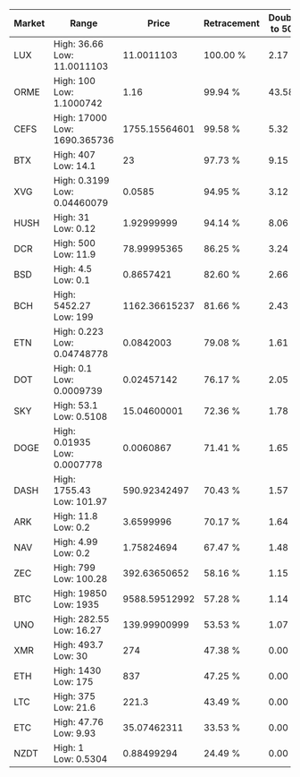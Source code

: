 | Market | Range | Price| Retracement | Doubles to 50% |
| --- | --- | --- | --- | --- |
| LUX | High: 36.66<br />Low: 11.0011103 | 11.0011103 | 100.00 % | 2.17 |
| ORME | High: 100<br />Low: 1.1000742 | 1.16 | 99.94 % | 43.58 |
| CEFS | High: 17000<br />Low: 1690.365736 | 1755.15564601 | 99.58 % | 5.32 |
| BTX | High: 407<br />Low: 14.1 | 23 | 97.73 % | 9.15 |
| XVG | High: 0.3199<br />Low: 0.04460079 | 0.0585 | 94.95 % | 3.12 |
| HUSH | High: 31<br />Low: 0.12 | 1.92999999 | 94.14 % | 8.06 |
| DCR | High: 500<br />Low: 11.9 | 78.99995365 | 86.25 % | 3.24 |
| BSD | High: 4.5<br />Low: 0.1 | 0.8657421 | 82.60 % | 2.66 |
| BCH | High: 5452.27<br />Low: 199 | 1162.36615237 | 81.66 % | 2.43 |
| ETN | High: 0.223<br />Low: 0.04748778 | 0.0842003 | 79.08 % | 1.61 |
| DOT | High: 0.1<br />Low: 0.0009739 | 0.02457142 | 76.17 % | 2.05 |
| SKY | High: 53.1<br />Low: 0.5108 | 15.04600001 | 72.36 % | 1.78 |
| DOGE | High: 0.01935<br />Low: 0.0007778 | 0.0060867 | 71.41 % | 1.65 |
| DASH | High: 1755.43<br />Low: 101.97 | 590.92342497 | 70.43 % | 1.57 |
| ARK | High: 11.8<br />Low: 0.2 | 3.6599996 | 70.17 % | 1.64 |
| NAV | High: 4.99<br />Low: 0.2 | 1.75824694 | 67.47 % | 1.48 |
| ZEC | High: 799<br />Low: 100.28 | 392.63650652 | 58.16 % | 1.15 |
| BTC | High: 19850<br />Low: 1935 | 9588.59512992 | 57.28 % | 1.14 |
| UNO | High: 282.55<br />Low: 16.27 | 139.99900999 | 53.53 % | 1.07 |
| XMR | High: 493.7<br />Low: 30 | 274 | 47.38 % | 0.00 |
| ETH | High: 1430<br />Low: 175 | 837 | 47.25 % | 0.00 |
| LTC | High: 375<br />Low: 21.6 | 221.3 | 43.49 % | 0.00 |
| ETC | High: 47.76<br />Low: 9.93 | 35.07462311 | 33.53 % | 0.00 |
| NZDT | High: 1<br />Low: 0.5304 | 0.88499294 | 24.49 % | 0.00 |
